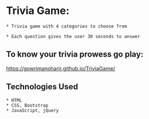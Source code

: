 # Trivia Game:

    * Trivia game with 4 categories to choose from

    * Each question gives the user 30 seconds to answer


## To know your trivia prowess go play:

https://gowrimanoharir.github.io/TriviaGame/


## Technologies Used

    * HTML
    * CSS, Bootstrap
    * JavaScript, jQuery


